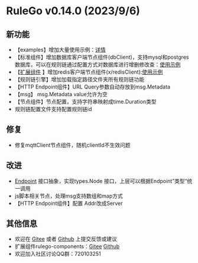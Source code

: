 # RuleGo v0.14.0 (2023/9/6)

## 新功能

- 【examples】增加大量使用示例：[详情](https://gitee.com/rulego/rulego/tree/main/examples)
- 【标准组件】增加数据库客户端节点组件(dbClient)，支持mysql和postgres数据库，可以在规则链通过配置方式对数据库进行增删修改查：[使用示例](https://gitee.com/rulego/rulego/tree/main/examples/db_client)
- 【[扩展组件](https://gitee.com/rulego/rulego-components) 】增加redis客户端节点组件(x/redisClient):[使用示例](https://gitee.com/rulego/rulego-components/tree/main/examples/redis) 
- 【规则链引擎】增加加载指定路径文件夹所有规则链功能
- 【HTTP Endpoint组件】URL Query参数自动存放到msg.Metadata
- 【msg】 msg.Metadata value允许为空
- 【节点组件】节点配置，支持字符串映射成time.Duration类型
- 规则链配置文件支持配置规则链id

## 修复

- 修复mqttClient节点组件，随机clientId不生效问题

## 改进

- [Endpoint](https://gitee.com/rulego/rulego/blob/main/endpoint/README_ZH.md) 接口抽象，实现types.Node 接口，上层可以根据Endpoint”类型“统一调用
- js脚本相关节点，处理msg支持数组和map方式
- 【HTTP Endpoint组件】配置 Addr改成Server

## 其他信息

- 欢迎在 [Gitee](https://gitee.com/rulego/rulego) 或者 [Github](https://github.com/2018yuli/rulego) 上提交反馈或建议    
- 扩展组件rulego-components：[Gitee](https://gitee.com/rulego/rulego-components)  [Github](https://github.com/2018yuli/rulego-components)
- 欢迎加入社区讨论QQ群：720103251